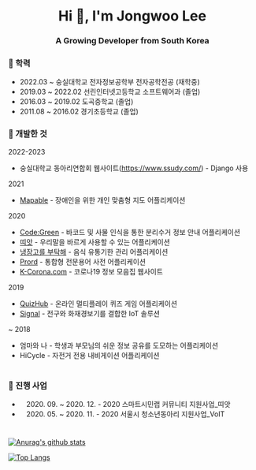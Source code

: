 <h1 align="center">Hi 👋, I'm Jongwoo Lee</h1>
<h3 align="center">A Growing Developer from South Korea</h3>

### 🏅 학력
- 2022.03 ~ 숭실대학교 전자정보공학부 전자공학전공 (재학중)
- 2019.03 ~ 2022.02 선린인터넷고등학교 소프트웨어과 (졸업)
- 2016.03 ~ 2019.02 도곡중학교 (졸업)
- 2011.08 ~ 2016.02 경기초등학교 (졸업)


### 🏅 개발한 것

2022-2023

- 숭실대학교 동아리연합회 웹사이트(https://www.ssudy.com/) - Django 사용


2021

- [Mapable](https://github.com/sunrinint/Mapable) - 장애인을 위한 개인 맞춤형 지도 어플리케이션

2020

- [Code:Green](https://github.com/sunrinint/DigitalContents2020) - 바코드 및 사물 인식을 통한 분리수거 정보 안내 어플리케이션
- [띠앗](https://github.com/sunrinint/CitizenLab2020) - 우리말을 바르게 사용할 수 있는 어플리케이션
- [냉장고를 부탁해](https://github.com/sunrinint/BestBefore) - 음식 유통기한 관리 어플리케이션
- [Prord](https://github.com/sunrinint/Prord) - 통합형 전문용어 사전 어플리케이션
- [K-Corona.com](https://github.com/sunrinint/K-Corona.com) - 코로나19 정보 모음집 웹사이트

2019

- [QuizHub](https://github.com/sunrinint/QuizHub) - 온라인 멀티플레이 퀴즈 게임 어플리케이션
- [Signal](https://github.com/sunrinint/Signal) - 전구와 화재경보기를 결합한 IoT 솔루션

~ 2018

- 엄마와 나 - 학생과 부모님의 쉬운 정보 공유를 도모하는 어플리케이션
- HiCycle - 자전거 전용 내비게이션 어플리케이션

#

### 🏅 진행 사업

- ㅤ2020. 09. ~ 2020. 12. - 2020 스마트시민랩 커뮤니티 지원사업_띠앗
- ㅤ2020. 05. ~ 2020. 11. - 2020 서울시 청소년동아리 지원사업_VoIT 

# 

[![Anurag's github stats](https://github-readme-stats.vercel.app/api?username=sunrinint&show_icons=true&theme=radical)](https://github.com/sunrinint)

[![Top Langs](https://github-readme-stats.vercel.app/api/top-langs/?username=sunrinint&langs_count=10&layout=compact&show_icons=true&theme=radical)](https://github.com/sunrinint)

